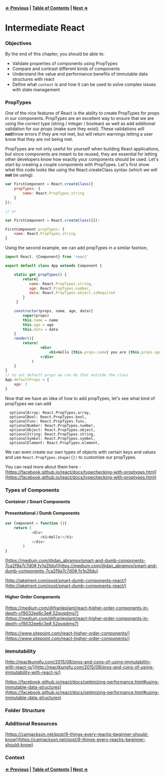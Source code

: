 #### [⇐ Previous](./03-redux_continued.md) | [Table of Contents](./../readme.md) | [Next ⇒](./05-testing.md)

# Intermediate React

### Objectives

By the end of this chapter, you should be able to:

- Validate properties of components using PropTypes
- Compare and contrast different kinds of components
- Understand the value and performance benefits of immutable data structures with react
- Define what `context` is and how it can be used to solve complex issues with state management

### PropTypes

One of the nice features of React is the ability to create PropTypes for props in our components. PropTypes are an excellent way to ensure that we are using the correct type (string / integer / boolean) as well as add additional validation for our props (make sure they exist). These validations will **not**throw errors if they are not met, but will return warnings letting a user know that they are not being met. 

PropTypes are not only useful for yourself when building React applications, but since components are meant to be reused, they are essential for letting other developers know how exactly your components should be used. Let's start by creating a couple components with PropTypes. Let's first show what this code looks like using the React.createClass syntax (which we will **not** be using):

```jsx
var FirstComponent = React.createClass({
    propTypes: {
        name: React.PropTypes.string
    }
});

// or 

var FirstComponent = React.createClass({});

FirstComponent.propTypes: {
    name: React.PropTypes.string
}

```

Using the second example, we can add propTypes in a similar fashion,

```jsx
import React, {Component} from 'react'

export default class App extends Component {

    static get propTypes() {
        return{
           name: React.PropTypes.string,
           age: React.PropTypes.number,
           data: React.PropTypes.object.isRequired
        }
     }

    constructor(props, name, age, data){
        super(props)
        this.name = name
        this.age = age
        this.data = data
    }
    render(){
        return(
                <div>
                    <h1>Hello {this.props.name} you are {this.props.age} years old</h1>
                </div>
            )
    }
}
// to set default props we can do that outside the class
App.defaultProps = {
    age: 2
}
```

Now that we have an idea of how to add propTypes, let's see what kind of propTypes we can add 

```
  optionalArray: React.PropTypes.array,
  optionalBool: React.PropTypes.bool,
  optionalFunc: React.PropTypes.func,
  optionalNumber: React.PropTypes.number,
  optionalObject: React.PropTypes.object,
  optionalString: React.PropTypes.string,
  optionalSymbol: React.PropTypes.symbol,
  optionalElement: React.PropTypes.element,
```

We can even create our own types of objects with certain keys and values and use `React.PropTypes.shape({})` to customize our propTypes.

You can read more about them here  -[https://facebook.github.io/react/docs/typechecking-with-proptypes.html](https://facebook.github.io/react/docs/typechecking-with-proptypes.html)

### Types of Components

#### Container / Smart Components

#### Presentational / Dumb Components

```js
var Component = function (){
    return (
            <div>
                <h1>Hello!</h1>
            </div>
        )
}
```

[https://medium.com/@dan_abramov/smart-and-dumb-components-7ca2f9a7c7d0#.fy1q2lldu](https://medium.com/@dan_abramov/smart-and-dumb-components-7ca2f9a7c7d0#.fy1q2lldu)

[http://jaketrent.com/post/smart-dumb-components-react/](http://jaketrent.com/post/smart-dumb-components-react/)

#### Higher Order Components

[https://medium.com/@franleplant/react-higher-order-components-in-depth-cf9032ee6c3e#.52qvqdmg7](https://medium.com/@franleplant/react-higher-order-components-in-depth-cf9032ee6c3e#.52qvqdmg7)

[https://www.sitepoint.com/react-higher-order-components/](https://www.sitepoint.com/react-higher-order-components/)

### Immutability

[http://reactkungfu.com/2015/08/pros-and-cons-of-using-immutability-with-react-js/](http://reactkungfu.com/2015/08/pros-and-cons-of-using-immutability-with-react-js/)

[https://facebook.github.io/react/docs/optimizing-performance.html#using-immutable-data-structures](https://facebook.github.io/react/docs/optimizing-performance.html#using-immutable-data-structures)

### Folder Structure

### Additional Resources

[https://camjackson.net/post/9-things-every-reactjs-beginner-should-know](https://camjackson.net/post/9-things-every-reactjs-beginner-should-know)

### Context

#### [⇐ Previous](./03-redux_continued.md) | [Table of Contents](./../readme.md) | [Next ⇒](./05-testing.md)